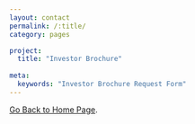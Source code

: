 ```yaml
---
layout: contact
permalink: /:title/
category: pages

project:
  title: "Investor Brochure"
  
meta:
  keywords: "Investor Brochure Request Form"
---
```

 

<p class="note">
<a class="link" href="https://openwolf.com">Go Back to Home Page</a>.
</p>
